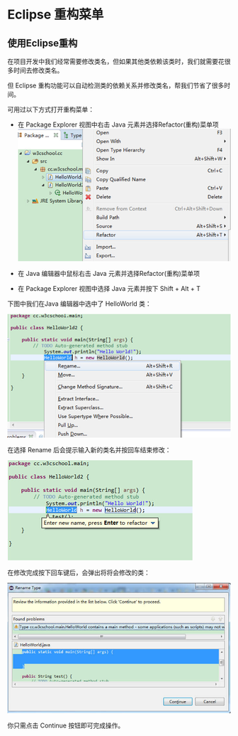 
# Eclipse 重构菜单

## 使用Eclipse重构

在项目开发中我们经常需要修改类名，但如果其他类依赖该类时，我们就需要花很多时间去修改类名。

但 Eclipse 重构功能可以自动检测类的依赖关系并修改类名，帮我们节省了很多时间。

可用过以下方式打开重构菜单：

*   在 Package Explorer 视图中右击 Java 元素并选择Refactor(重构)菜单项
![class-refactor](../img/class-refactor.jpg)

*   在 Java 编辑器中鼠标右击 Java 元素并选择Refactor(重构)菜单项
*   在 Package Explorer 视图中选择 Java 元素并按下 Shift + Alt + T

下图中我们在Java 编辑器中选中了 HelloWorld 类：

![refactor](../img/refactor.jpg)

在选择 Rename 后会提示输入新的类名并按回车结束修改：

![refactor-rename](../img/refactor-rename.jpg)

在修改完成按下回车键后，会弹出将将会修改的类：

![will-refactor](../img/will-refactor.jpg)

你只需点击 Continue 按钮即可完成操作。


